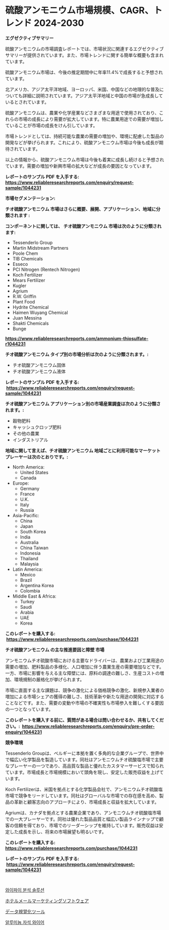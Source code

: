 <p><h1>硫酸アンモニウム市場規模、CAGR、トレンド 2024-2030</h1></p><p><strong>エグゼクティブサマリー</strong></p>
<p><p>硫酸アンモニウムの市場調査レポートでは、市場状況に関連するエグゼクティブサマリーが提供されています。また、市場トレンドに関する簡単な概要も含まれています。</p><p>硫酸アンモニウム市場は、今後の推定期間中に年率11.4%で成長すると予想されています。</p><p>北アメリカ、アジア太平洋地域、ヨーロッパ、米国、中国などの地理的な普及についても詳細に説明されています。アジア太平洋地域と中国の市場が急成長しているとされています。</p><p>硫酸アンモニウムは、農業や化学産業などさまざまな用途で使用されており、これらの市場の成長により需要が拡大しています。特に農業用途での需要が増加していることが市場の成長をけん引しています。</p><p>市場トレンドとしては、持続可能な農業の需要の増加や、環境に配慮した製品の開発などが挙げられます。これにより、硫酸アンモニウム市場は今後も成長が期待されています。</p><p>以上の情報から、硫酸アンモニウム市場は今後も着実に成長し続けると予想されています。需要の増加や新興市場の拡大などが成長の要因となっています。</p></p>
<p><strong>レポートのサンプル PDF を入手する: <a href="https://www.reliableresearchreports.com/enquiry/request-sample/1044231">https://www.reliableresearchreports.com/enquiry/request-sample/1044231</a></strong></p>
<p><strong>市場セグメンテーション:</strong></p>
<p><strong> チオ硫酸アンモニウム 市場はさらに概要、展開、アプリケーション、地域に分類されます :</strong></p>
<p><strong>コンポーネントに関しては、 チオ硫酸アンモニウム 市場は次のように分類されます: &nbsp;</strong></p>
<p><ul><li>Tessenderlo Group</li><li>Martin Midstream Partners</li><li>Poole Chem</li><li>TIB Chemicals</li><li>Esseco</li><li>PCI Nitrogen (Rentech Nitrogen)</li><li>Koch Fertilizer</li><li>Mears Fertilizer</li><li>Kugler</li><li>Agrium</li><li>R.W. Griffin</li><li>Plant Food</li><li>Hydrite Chemical</li><li>Haimen Wuyang Chemical</li><li>Juan Messina</li><li>Shakti Chemicals</li><li>Bunge</li></ul></p>
<p><strong><a href="https://www.reliableresearchreports.com/ammonium-thiosulfate-r1044231">https://www.reliableresearchreports.com/ammonium-thiosulfate-r1044231</a></strong></p>
<p><strong> チオ硫酸アンモニウム タイプ別の市場分析は次のように分類されます。:</strong></p>
<p><ul><li>チオ硫酸アンモニウム固体</li><li>チオ硫酸アンモニウム液体</li></ul></p>
<p><strong>レポートのサンプル PDF を入手する: &nbsp;<a href="https://www.reliableresearchreports.com/enquiry/request-sample/1044231">https://www.reliableresearchreports.com/enquiry/request-sample/1044231</a></strong></p>
<p><strong> チオ硫酸アンモニウム アプリケーション別の市場産業調査は次のように分類されます。:</strong></p>
<p><ul><li>穀物肥料</li><li>キャッシュクロップ肥料</li><li>その他の農業</li><li>インダストリアル</li></ul></p>
<p><strong>地域に関して言えば、チオ硫酸アンモニウム 地域ごとに利用可能なマーケットプレーヤーは次のとおりです。:</strong></p>
<p><ul>
    <li>
        North America:
        <ul>
            <li>United States</li>
            <li>Canada</li>
        </ul>
    </li>
    <li>
        Europe:
        <ul>
            <li>Germany</li>
            <li>France</li>
            <li>U.K.</li>
            <li>Italy</li>
            <li>Russia</li>
        </ul>
    </li>
    <li>
        Asia-Pacific:
        <ul>
            <li>China</li>
            <li>Japan</li>
            <li>South Korea</li>
            <li>India</li>
            <li>Australia</li>
            <li>China Taiwan</li>
            <li>Indonesia</li>
            <li>Thailand</li>
            <li>Malaysia</li>
        </ul>
    </li>
    <li>
        Latin America:
        <ul>
            <li>Mexico</li>
            <li>Brazil</li>
            <li>Argentina Korea</li>
            <li>Colombia</li>
        </ul>
    </li>
    <li>
        Middle East & Africa:
        <ul>
            <li>Turkey</li>
            <li>Saudi</li>
            <li>Arabia</li>
            <li>UAE</li>
            <li>Korea</li>
        </ul>
    </li>
    </ul></p>
<p><strong>このレポートを購入する: &nbsp;<a href="https://www.reliableresearchreports.com/purchase/1044231">https://www.reliableresearchreports.com/purchase/1044231</a></strong></p>
<p><strong>チオ硫酸アンモニウム の主な推進要因と障壁 市場</strong></p>
<p><p>アンモニウムチオ硫酸市場における主要なドライバーは、農業および工業用途の需要の増加、肥料製品の多様化、人口増加に伴う農業生産の需要増加などです。一方、市場に影響を与える主な障壁には、原料の調達の難しさ、生産コストの増加、環境規制の厳格化が挙げられます。</p><p>市場に直面する主な課題は、競争の激化による価格競争の激化、新規参入業者の増加による市場シェアの獲得の難しさ、技術革新や新たな用途の開発に対応することなどです。また、需要の変動や市場の不確実性も市場参入を難しくする要因の一つとなっています。</p></p>
<p><strong>このレポートを購入する前に、質問がある場合は問い合わせるか、共有してください。:&nbsp; <a href="https://www.reliableresearchreports.com/enquiry/pre-order-enquiry/1044231">https://www.reliableresearchreports.com/enquiry/pre-order-enquiry/1044231</a></strong></p>
<p><strong>競争環境</strong></p>
<p><p>Tessenderlo Groupは、ベルギーに本拠を置く多角的な企業グループで、世界中で幅広い化学製品を製造しています。同社はアンモニウムチオ硫酸塩市場で主要なプレーヤーの一つであり、高品質な製品と優れたカスタマーサービスで知られています。市場成長と市場規模において頭角を現し、安定した販売収益を上げています。</p><p>Koch Fertilizerは、米国を拠点とする化学製品会社で、アンモニウムチオ硫酸塩市場で競争をリードしています。同社はグローバルな市場での存在感を高め、製品の革新と顧客志向のアプローチにより、市場成長と収益を拡大しています。</p><p>Agriumは、カナダを拠点とする農業企業であり、アンモニウムチオ硫酸塩市場での一大プレーヤーです。同社は優れた製品品質と幅広い製品ラインナップで顧客の信頼を得ており、市場でのリーダーシップを維持しています。販売収益は安定した成長を示し、将来の市場展望も明るいです。</p></p>
<p><strong>このレポートを購入する: &nbsp; <a href="https://www.reliableresearchreports.com/purchase/1044231">https://www.reliableresearchreports.com/purchase/1044231</a></strong></p>
<p><strong>レポートのサンプル PDF を入手する: &nbsp;<a href="https://www.reliableresearchreports.com/enquiry/request-sample/1044231">https://www.reliableresearchreports.com/enquiry/request-sample/1044231</a></strong><strong></strong></p>
<p>&nbsp;</p>
<p><p><a href="https://medium.com/@evo032/%EC%99%80%EC%9D%B4%ED%8C%8C%EC%9D%B4-%EB%B6%84%EC%84%9D-%EC%86%94%EB%A3%A8%EC%85%98-%EC%8B%9C%EC%9E%A5-2031%EB%85%84%EA%B9%8C%EC%A7%80%EC%9D%98-%ED%8A%B8%EB%A0%8C%EB%93%9C-%EC%98%88%EC%B8%A1-%EB%B0%8F-%EA%B2%BD%EC%9F%81-%EB%B6%84%EC%84%9D-904d9ef32748">와이파이 분석 솔루션</a></p><p><a href="https://medium.com/@myronobertrtys5475654/%E3%83%9B%E3%83%86%E3%83%AB%E3%81%AE%E9%9B%BB%E5%AD%90%E3%83%A1%E3%83%BC%E3%83%AB%E3%83%9E%E3%83%BC%E3%82%B1%E3%83%86%E3%82%A3%E3%83%B3%E3%82%B0%E3%82%BD%E3%83%95%E3%83%88%E3%82%A6%E3%82%A7%E3%82%A2%E5%B8%82%E5%A0%B4%E5%88%86%E6%9E%90-%E3%81%9D%E3%81%AEcagr-%E5%B8%82%E5%A0%B4%E3%82%BB%E3%82%B0%E3%83%A1%E3%83%B3%E3%83%86%E3%83%BC%E3%82%B7%E3%83%A7%E3%83%B3-%E3%81%9D%E3%81%97%E3%81%A6%E4%B8%96%E7%95%8C%E5%85%A8%E4%BD%93%E3%81%AE%E6%A5%AD%E7%95%8C%E6%A6%82%E8%A6%81-f57603f2c50d">ホテルメールマーケティングソフトウェア</a></p><p><a href="https://medium.com/@kingmsvie/%E3%83%87%E3%83%BC%E3%82%BF%E5%8F%AF%E8%A6%96%E5%8C%96%E3%83%84%E3%83%BC%E3%83%AB%E3%81%AE%E5%B8%82%E5%A0%B4%E5%88%86%E6%9E%90-%E3%82%B0%E3%83%AD%E3%83%BC%E3%83%90%E3%83%AB%E6%A5%AD%E7%95%8C%E3%81%AE%E5%B1%95%E6%9C%9B%E3%81%A8%E4%BA%88%E6%B8%AC-2024%E5%B9%B4%E3%81%8B%E3%82%892031%E5%B9%B4-947f72e60cf2">データ視覚化ツール</a></p><p><a href="https://medium.com/@arthuralety6767836754/%EC%95%8C%EB%A3%A8%EB%AF%B8%EB%8A%84-%EC%9E%90%EC%84%9D-%EC%99%80%EC%9D%B4%EC%96%B4-%EC%8B%9C%EC%9E%A5-%EA%B7%9C%EB%AA%A8-%EB%B0%8F-%EC%8B%9C%EC%9E%A5-%EB%8F%99%ED%96%A5-%EC%99%84%EC%A0%84%ED%95%9C-%EC%82%B0%EC%97%85-%EA%B0%9C%EC%9A%94-2024%EB%85%84%EB%B6%80%ED%84%B0-2031%EB%85%84-ec1cd7410c8c">알루미늄 자석 와이어</a></p></p>